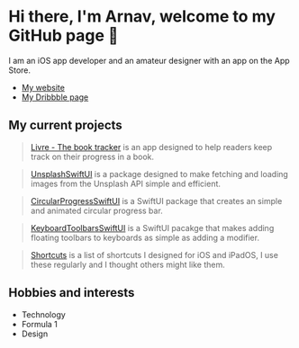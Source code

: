 # Hi there, I'm Arnav, welcome to my GitHub page 👋

I am an iOS app developer and an amateur designer with an app on the App Store. 

* [My website](https://www.arnv.net)
* [My Dribbble page](https://dribbble.com/arnavmotwani)

## My current projects <br/>
> [Livre - The book tracker](https://apps.apple.com/in/app/livre-the-book-tracker/id1540542887) is an app designed to help readers keep track on their progress in a book.

> [UnsplashSwiftUI](https://github.com/ArnavMotwani/UnsplashSwiftUI) is a package designed to make fetching and loading images from the Unsplash API simple and efficient.

> [CircularProgressSwiftUI](https://github.com/ArnavMotwani/CircularProgressSwiftUI) is a SwiftUI package that creates an simple and animated circular progress bar.

> [KeyboardToolbarsSwiftUI](https://github.com/ArnavMotwani/KeyboardToolbarsSwiftUI) is a SwiftUI pacakge that makes adding floating toolbars to keyboards as simple as adding a modifier.

> [Shortcuts](https://www.arnv.net/shortcuts) is a list of shortcuts I designed for iOS and iPadOS, I use these regularly and I thought others might like them.

## Hobbies and interests

* Technology
* Formula 1
* Design
